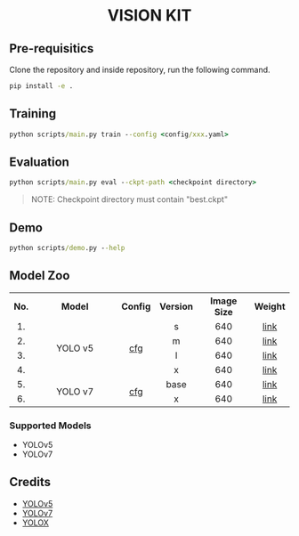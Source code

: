 # <div align="center"> VISION KIT </div>

## Pre-requisitics

Clone the repository and inside repository, run the following command.

```cmd
pip install -e .
```

## Training

```cmd
python scripts/main.py train --config <config/xxx.yaml>
```

## Evaluation

```cmd
python scripts/main.py eval --ckpt-path <checkpoint directory>
```

>NOTE: Checkpoint directory must contain "best.ckpt"

## Demo

```cmd
python scripts/demo.py --help
```

## Model Zoo

<table>
    <tr align="center">
        <th>No.</th>
        <th width="30%">Model</th>
        <th>Config</th>
        <th>Version</th>
        <th>Image Size</th>
        <th>Weight</th>
    </tr>
    <tr align="center">
        <td>1.</td>
        <td rowspan="4">YOLO v5</td>
        <td rowspan="4"><a href="./configs/yolov5.yaml">cfg</a></td>
        <td>s</td>
        <td>640</td>
        <td><a href="https://drive.google.com/file/d/1-D3Q7b-Ti4wcH_xAedjyeH0rAjsSWsEY/view?usp=share_link">link</a></td>
    </tr>
    <tr align="center">
        <td>2.</td>
        <td>m</td>
        <td>640</td>
        <td><a href="https://drive.google.com/file/d/1-NWO_buw8vX3j7mUVxkAVuOX5ngB9pFG/view?usp=share_link">link</a></td>
    </tr>
    <tr align="center">
        <td>3.</td>
        <td>l</td>
        <td>640</td>
        <td><a href="https://drive.google.com/file/d/1-MngB3003DmxLXBkoS0B830S0tVKDlaf/view?usp=share_link">link</a></td>
    </tr>
    <tr align="center">
        <td>4.</td>
        <td>x</td>
        <td>640</td>
        <td><a href="https://drive.google.com/file/d/1-QTUuN-g9OkdS53MNlnK6kT8MMOVf7IU/view?usp=share_link">link</a></td>
    </tr>
    <tr align="center">
        <td>5.</td>
        <td rowspan="2">YOLO v7</td>
        <td rowspan="4"><a href="configs/yolov7.yaml">cfg</a></td>
        <td>base</td>
        <td>640</td>
        <td><a href="https://drive.google.com/file/d/1-SupneyfNlaD1hmmOsOgBTH0Q4V1o3fM/view?usp=share_link">link</a></td>
    </tr>
    <tr align="center">
        <td>6.</td>
        <td>x</td>
        <td>640</td>
        <td><a href="https://drive.google.com/file/d/1-V_RX4DUJjj2Iqwv4oqYyMHF7gfvuZKi/view?usp=share_link">link</a></td>
    </tr>
</table>

### Supported Models

- YOLOv5
- YOLOv7

## Credits

- [YOLOv5](https://github.com/ultralytics/yolov5)
- [YOLOv7](https://github.com/WongKinYiu/yolov7)
- [YOLOX](https://github.com/Megvii-BaseDetection/YOLOX)
